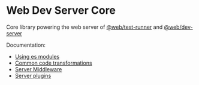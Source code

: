 # Web Dev Server Core

Core library powering the web server of [@web/test-runner](https://github.com/modernweb-dev/web/tree/master/packages/test-runner) and [@web/dev-server](https://github.com/modernweb-dev/web/tree/master/packages/dev-server)

Documentation:

- [Using es modules](https://github.com/modernweb-dev/web/tree/master/packages/dev-server/docs/es-modules.md)
- [Common code transformations](https://github.com/modernweb-dev/web/tree/master/packages/dev-server/docs/code-transformations.md)
- [Server Middleware](https://github.com/modernweb-dev/web/tree/master/packages/dev-server/docs/server-middleware.md)
- [Server plugins](https://github.com/modernweb-dev/web/tree/master/packages/dev-server/docs/server-plugins.md)
